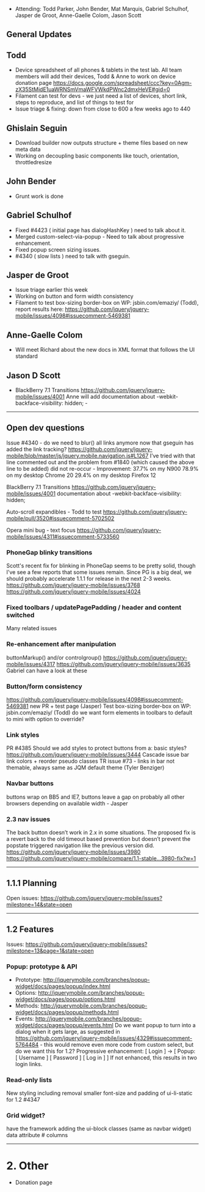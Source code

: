 * Attending: Todd Parker, John Bender, Mat Marquis, Gabriel Schulhof, Jasper de Groot, Anne-Gaelle Colom, Jason Scott

## General Updates

## Todd
* Device spreadsheet of all phones & tablets in the test lab. All team members will add their devices, Todd & Anne to work on device donation page
https://docs.google.com/spreadsheet/ccc?key=0Agm-zX35StMidE1uaWRNSmVmaWFVWkdPWnc2dmxHeVE#gid=0
* Filament can test for devs - we just need a list of devices, short link, steps to reproduce, and list of things to test for
* Issue triage & fixing: down from close to 600 a few weeks ago to 440

## Ghislain Seguin
* Download builder now outputs structure + theme files based on new meta data
* Working on decoupling basic components like touch, orientation, throttledresize

## John Bender 
* Grunt work is done

## Gabriel Schulhof
* Fixed #4423 ( initial page has dialogHashKey ) need to talk about it.
* Merged custom-select-via-popup - Need to talk about progressive enhancement.
* Fixed popup screen sizing issues.
* #4340 ( slow lists ) need to talk with gseguin.

## Jasper de Groot
* Issue triage earlier this week
* Working on button and form width consistency
* Filament to test box-sizing border-box on WP: jsbin.com/emaziy/ (Todd), report results here: https://github.com/jquery/jquery-mobile/issues/4098#issuecomment-5469381

## Anne-Gaelle Colom
* Will meet Richard about the new docs in XML format that follows the UI standard

## Jason D Scott
* BlackBerry 7.1 Transitions https://github.com/jquery/jquery-mobile/issues/4001 Anne will add documentation about -webkit-backface-visibility: hidden; - 

***

## Open dev questions

Issue #4340 - do we need to blur() all links anymore now that gseguin has added the link tracking?
https://github.com/jquery/jquery-mobile/blob/master/js/jquery.mobile.navigation.js#L1267
I’ve tried with that line commented out and the problem from #1840 (which caused the above line to be added) did not re-occur - Improvement:
37.7% on my N900
78.9% on my desktop Chrome 20
29.4% on my desktop Firefox 12

BlackBerry 7.1 Transitions https://github.com/jquery/jquery-mobile/issues/4001 documentation about -webkit-backface-visibility: hidden;

Auto-scroll expandibles - Todd to test https://github.com/jquery/jquery-mobile/pull/3520#issuecomment-5702502

Opera mini bug - text focus https://github.com/jquery/jquery-mobile/issues/4311#issuecomment-5733560

### PhoneGap blinky transitions
Scott's recent fix for blinking in PhoneGap seems to be pretty solid, though I've see a few reports that some issues remain. Since PG is a big deal, we should probably accelerate 1.1.1 for release in the next 2-3 weeks.
https://github.com/jquery/jquery-mobile/issues/3768
https://github.com/jquery/jquery-mobile/issues/4024

### Fixed toolbars / updatePagePadding / header and content switched
Many related issues

### Re-enhancement after manipulation
buttonMarkup() and/or controlgroup()
https://github.com/jquery/jquery-mobile/issues/4317
https://github.com/jquery/jquery-mobile/issues/3635
Gabriel can have a look at these

### Button/form consistency
https://github.com/jquery/jquery-mobile/issues/4098#issuecomment-5469381
new PR + test page (Jasper)
Test box-sizing border-box on WP: jsbin.com/emaziy/ (Todd)
do we want form elements in toolbars to default to mini with option to override?

### Link styles
PR #4385
Should we add styles to protect buttons from a: basic styles?
https://github.com/jquery/jquery-mobile/issues/3444
Cascade issue bar link colors + reorder pseudo classes
TR issue #73 - links in bar not themable, always same as JQM default theme (Tyler Benziger)

### Navbar buttons
buttons wrap on BB5 and IE7, buttons leave a gap on probably all other browsers depending on available width - Jasper

### 2.3 nav issues
The back button doesn’t work in 2.x in some situations. The proposed fix is a revert back to the old timeout based prevention but doesn’t prevent the popstate triggered navigation like the previous version did.
https://github.com/jquery/jquery-mobile/issues/3980
https://github.com/jquery/jquery-mobile/compare/1.1-stable...3980-fix?w=1

***

## 1.1.1 Planning  
Open issues: https://github.com/jquery/jquery-mobile/issues?milestone=14&state=open

***

## 1.2 Features  
Issues: https://github.com/jquery/jquery-mobile/issues?milestone=13&page=1&state=open

### Popup: prototype & API
* Prototype: http://jquerymobile.com/branches/popup-widget/docs/pages/popup/index.html
* Options: http://jquerymobile.com/branches/popup-widget/docs/pages/popup/options.html
* Methods: http://jquerymobile.com/branches/popup-widget/docs/pages/popup/methods.html
* Events: http://jquerymobile.com/branches/popup-widget/docs/pages/popup/events.html
Do we want popup to turn into a dialog when it gets large, as suggested in https://github.com/jquery/jquery-mobile/issues/4329#issuecomment-5764484 - this would remove even more code from custom select, but do we want this for 1.2?
Progressive enhancement: [ Login ] -> [ Popup: [ Username ] [ Password ] [ Log in ] ] If not enhanced, this results in two login links.

### Read-only lists
New styling including removal smaller font-size and padding of ui-li-static for 1.2 #4347

### Grid widget?
have the framework adding the ui-block classes (same as navbar widget)
data attribute # columns

***

# 2. Other 
* Donation page 
